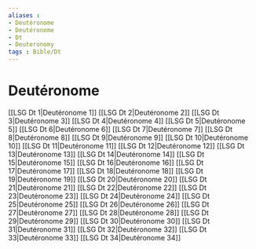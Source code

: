 ```yaml
---
aliases : 
- Deutéronome
- Deutéronome
- Dt
- Deuteronomy
tags : Bible/Dt
---
```


# Deutéronome

[[LSG Dt 1|Deutéronome 1]]
[[LSG Dt 2|Deutéronome 2]]
[[LSG Dt 3|Deutéronome 3]]
[[LSG Dt 4|Deutéronome 4]]
[[LSG Dt 5|Deutéronome 5]]
[[LSG Dt 6|Deutéronome 6]]
[[LSG Dt 7|Deutéronome 7]]
[[LSG Dt 8|Deutéronome 8]]
[[LSG Dt 9|Deutéronome 9]]
[[LSG Dt 10|Deutéronome 10]]
[[LSG Dt 11|Deutéronome 11]]
[[LSG Dt 12|Deutéronome 12]]
[[LSG Dt 13|Deutéronome 13]]
[[LSG Dt 14|Deutéronome 14]]
[[LSG Dt 15|Deutéronome 15]]
[[LSG Dt 16|Deutéronome 16]]
[[LSG Dt 17|Deutéronome 17]]
[[LSG Dt 18|Deutéronome 18]]
[[LSG Dt 19|Deutéronome 19]]
[[LSG Dt 20|Deutéronome 20]]
[[LSG Dt 21|Deutéronome 21]]
[[LSG Dt 22|Deutéronome 22]]
[[LSG Dt 23|Deutéronome 23]]
[[LSG Dt 24|Deutéronome 24]]
[[LSG Dt 25|Deutéronome 25]]
[[LSG Dt 26|Deutéronome 26]]
[[LSG Dt 27|Deutéronome 27]]
[[LSG Dt 28|Deutéronome 28]]
[[LSG Dt 29|Deutéronome 29]]
[[LSG Dt 30|Deutéronome 30]]
[[LSG Dt 31|Deutéronome 31]]
[[LSG Dt 32|Deutéronome 32]]
[[LSG Dt 33|Deutéronome 33]]
[[LSG Dt 34|Deutéronome 34]]
